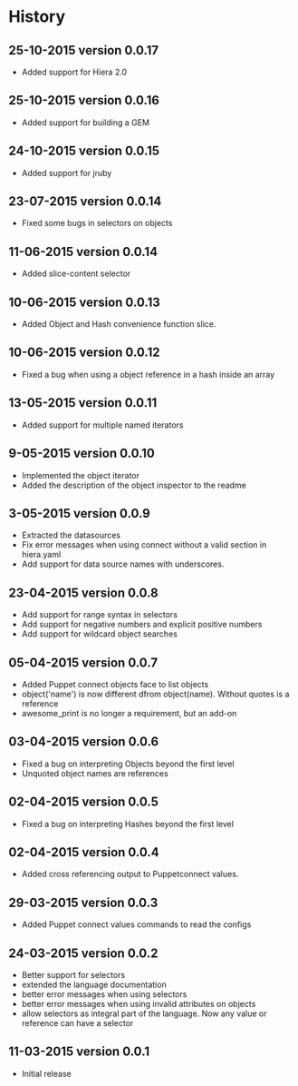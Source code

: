 History
========

25-10-2015  version 0.0.17
-------------------------
- Added support for Hiera 2.0

25-10-2015  version 0.0.16
-------------------------
- Added support for building a GEM

24-10-2015  version 0.0.15
-------------------------
- Added support for jruby

23-07-2015  version 0.0.14
-------------------------
- Fixed some bugs in selectors on objects

11-06-2015  version 0.0.14
-------------------------
- Added slice-content selector

10-06-2015  version 0.0.13
-------------------------
- Added Object and Hash convenience function slice.

10-06-2015  version 0.0.12
-------------------------
- Fixed a bug when using a object reference in a hash inside an array

13-05-2015  version 0.0.11
-------------------------
- Added support for multiple named iterators

9-05-2015  version 0.0.10
-------------------------
- Implemented the object iterator
- Added the description of the object inspector to the readme

3-05-2015  version 0.0.9
------------------------
- Extracted the datasources
- Fix error messages when using connect without a valid section in hiera.yaml
- Add support for data source names with underscores.

23-04-2015  version 0.0.8
--------------------------
- Add support for range syntax in selectors
- Add support for negative numbers and explicit positive numbers
- Add support for wildcard object searches

05-04-2015  version 0.0.7
--------------------------
- Added Puppet connect objects face to list objects
- object('name') is now different dfrom object(name). Without quotes is a reference
- awesome_print is no longer a requirement, but an add-on


03-04-2015  version 0.0.6
--------------------------
- Fixed a bug on interpreting Objects beyond the first level
- Unquoted object names are references


02-04-2015  version 0.0.5
--------------------------
- Fixed a bug on interpreting Hashes beyond the first level


02-04-2015  version 0.0.4
--------------------------
- Added cross referencing output to Puppetconnect values. 


29-03-2015  version 0.0.3
--------------------------
- Added Puppet connect values commands to read the configs


24-03-2015  version 0.0.2
--------------------------
- Better support for selectors
- extended the language documentation
- better error messages when using selectors
- better error messages when using invalid attributes on objects
- allow selectors as integral part of the language. Now any value or reference can have a selector

11-03-2015  version 0.0.1
--------------------------
- Initial release
